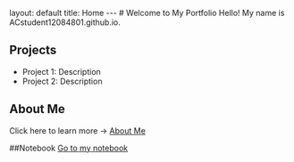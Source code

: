 layout: default
title: Home
--- # Welcome to My Portfolio Hello! My name is ACstudent12084801.github.io.
## Projects
- Project 1: Description
- Project 2: Description
## About Me
Click here to learn more → [About Me](about.md)

##Notebook
[Go to my notebook](notebook.md)
